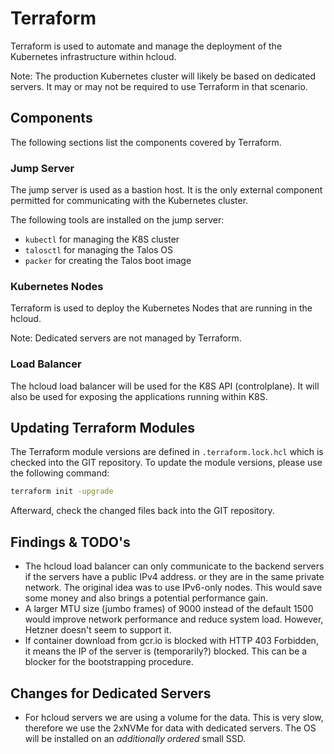 # Terraform

Terraform is used to automate and manage the deployment of the Kubernetes infrastructure within hcloud.

Note: The production Kubernetes cluster will likely be based on dedicated servers.
It may or may not be required to use Terraform in that scenario.

## Components

The following sections list the components covered by Terraform.

### Jump Server

The jump server is used as a bastion host.
It is the only external component permitted for communicating with the Kubernetes cluster.

The following tools are installed on the jump server:

- `kubectl` for managing the K8S cluster
- `talosctl` for managing the Talos OS
- `packer` for creating the Talos boot image

### Kubernetes Nodes

Terraform is used to deploy the Kubernetes Nodes that are running in the hcloud.

Note: Dedicated servers are not managed by Terraform.

### Load Balancer

The hcloud load balancer will be used for the K8S API (controlplane).
It will also be used for exposing the applications running within K8S.

## Updating Terraform Modules

The Terraform module versions are defined in `.terraform.lock.hcl` which is checked into the GIT repository.
To update the module versions, please use the following command:

```bash
terraform init -upgrade
```

Afterward, check the changed files back into the GIT repository.

## Findings & TODO's

- The hcloud load balancer can only communicate to the backend servers if the servers have a public IPv4 address.
  or they are in the same private network.
  The original idea was to use IPv6-only nodes.
  This would save some money and also brings a potential performance gain.
- A larger MTU size (jumbo frames) of 9000 instead of the default 1500 would improve network performance and reduce system load.
  However, Hetzner doesn't seem to support it.
- If container download from gcr.io is blocked with HTTP 403 Forbidden, it means the IP of the server is (temporarily?) blocked.
  This can be a blocker for the bootstrapping procedure.

## Changes for Dedicated Servers

- For hcloud servers we are using a volume for the data.
  This is very slow, therefore we use the 2xNVMe for data with dedicated servers.
  The OS will be installed on an *additionally ordered* small SSD.
